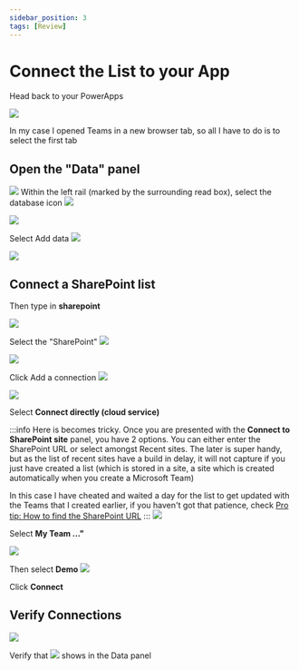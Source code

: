 ```yaml
---
sidebar_position: 3
tags: [Review]
---
```


# Connect the List to your App

Head back to your PowerApps 

![](2022-09-22-14-50-42.png)

In my case I opened Teams in a new browser tab, so all I have to do is to select the first tab 

## Open the "Data" panel 
![](2022-09-22-14-52-26.png)
Within the left rail (marked by the surrounding read box), select the database icon ![](2022-09-22-14-53-27.png)

![](2022-09-22-14-54-11.png)

Select Add data ![](2022-09-22-14-54-39.png)

![](2022-09-22-14-55-27.png)

## Connect a SharePoint list
Then type in **sharepoint** 

![](2022-09-22-14-56-35.png)

Select the "SharePoint"  ![](2022-09-22-14-59-09.png)

![](2022-09-22-15-00-46.png)

Click Add a connection ![](2022-09-22-15-01-02.png)

![](2022-09-22-15-01-31.png)

Select **Connect directly (cloud service)**

:::info
Here is becomes tricky. Once you are presented with the **Connect to SharePoint site** panel, you have 2 options. You can either enter the SharePoint URL or select amongst Recent sites.  The later is super handy, but as the list of recent sites have a build in delay, it will not capture if you just have created a list (which is stored in a site, a site which is created automatically when you create a Microsoft Team) 

In this case I have cheated and waited a day for the list to get updated with the Teams that I created earlier, if you haven't got that patience, check 
[Pro tip: How to find the SharePoint URL](../../pro-tips/how-to-find-the-SharePoint-URL/index.md)
:::
![](2022-09-23-08-29-21.png)

Select **My Team ..."**

![](2022-09-25-17-41-27.png)

Then select **Demo**
![](2022-09-25-17-42-11.png)


Click **Connect**
## Verify Connections
![](2022-09-25-17-42-43.png)

Verify that ![](2022-09-25-17-43-19.png) shows in the Data panel